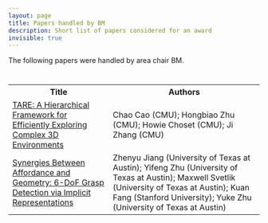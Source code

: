 ```yaml
---
layout: page
title: Papers handled by BM
description: Short list of papers considered for an award
invisible: true
---
```


The following papers were handled by area chair BM.

<table class="table" style="margin-top: 40px;">
<tr><th width="40%">Title</th><th width="60%">Authors</th></tr>

<tr><td><a href="../papers/018/">TARE: A Hierarchical Framework for Efficiently Exploring Complex 3D Environments</a></td><td>Chao Cao (CMU); Hongbiao  Zhu (CMU); Howie Choset (CMU); Ji Zhang (CMU)</td></tr>
<tr><td><a href="../papers/024/">Synergies Between Affordance and Geometry: 6-DoF Grasp Detection via Implicit Representations</a></td><td>Zhenyu Jiang (University of Texas at Austin); Yifeng Zhu (University of Texas at Austin); Maxwell Svetlik (University of Texas at Austin); Kuan Fang (Stanford University); Yuke Zhu (University of Texas at Austin)</td></tr>

</table>

